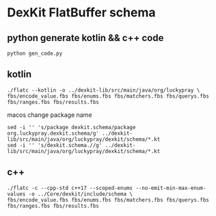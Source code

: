 # DexKit FlatBuffer schema

## python generate kotlin && c++ code

```shell
python gen_code.py
```

## kotlin

```shell
./flatc --kotlin -o ../dexkit-lib/src/main/java/org/luckypray \
fbs/encode_value.fbs fbs/enums.fbs fbs/matchers.fbs fbs/querys.fbs fbs/ranges.fbs fbs/results.fbs
```

macos change package name
```shell
sed -i '' 's/package dexkit.schema/package org.luckypray.dexkit.schema/g' ../dexkit-lib/src/main/java/org/luckypray/dexkit/schema/*.kt
sed -i '' 's/dexkit.schema.//g' ../dexkit-lib/src/main/java/org/luckypray/dexkit/schema/*.kt
```

## c++

```shell
./flatc -c --cpp-std c++17 --scoped-enums --no-emit-min-max-enum-values -o ../Core/dexkit/include/schema \
fbs/encode_value.fbs fbs/enums.fbs fbs/matchers.fbs fbs/querys.fbs fbs/ranges.fbs fbs/results.fbs
```
